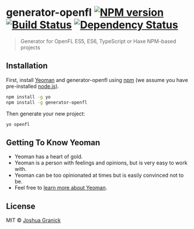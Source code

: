 # generator-openfl [![NPM version][npm-image]][npm-url] [![Build Status][travis-image]][travis-url] [![Dependency Status][daviddm-image]][daviddm-url]
> Generator for OpenFL ES5, ES6, TypeScript or Haxe NPM-based projects

## Installation

First, install [Yeoman](http://yeoman.io) and generator-openfl using [npm](https://www.npmjs.com/) (we assume you have pre-installed [node.js](https://nodejs.org/)).

```bash
npm install -g yo
npm install -g generator-openfl
```

Then generate your new project:

```bash
yo openfl
```

## Getting To Know Yeoman

 * Yeoman has a heart of gold.
 * Yeoman is a person with feelings and opinions, but is very easy to work with.
 * Yeoman can be too opinionated at times but is easily convinced not to be.
 * Feel free to [learn more about Yeoman](http://yeoman.io/).

## License

MIT © [Joshua Granick]()


[npm-image]: https://badge.fury.io/js/generator-openfl.svg
[npm-url]: https://npmjs.org/package/generator-openfl
[travis-image]: https://travis-ci.org/openfl/generator-openfl.svg?branch=master
[travis-url]: https://travis-ci.org/openfl/generator-openfl
[daviddm-image]: https://david-dm.org/openfl/generator-openfl.svg?theme=shields.io
[daviddm-url]: https://david-dm.org/openfl/generator-openfl
